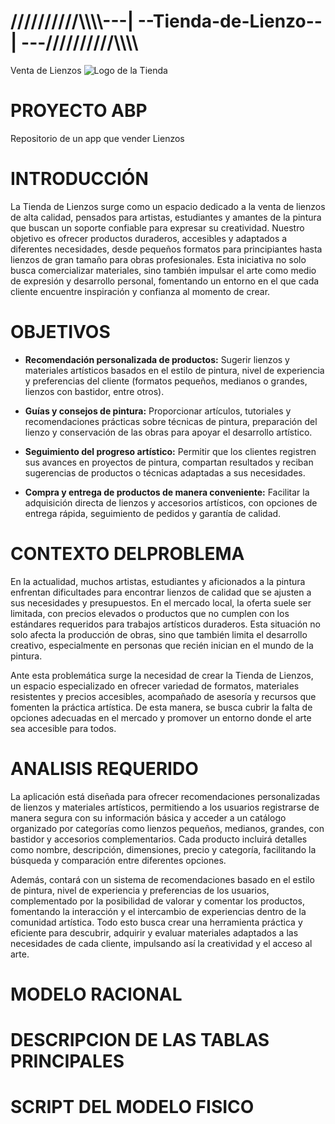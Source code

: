 # //////////\\\\\\\\---| --Tienda-de-Lienzo--| ---//////////\\\\\\\\
Venta de Lienzos
![Logo de la Tienda](https://lh3.googleusercontent.com/rd-gg-dl/AJfQ9KSiP6IGm0ZfpkXZcvq4jw312WIl1MiLod1zW7BJaj2601cPxGaqb9MzTuylW84OX8KeKuy4GWYx9gF-8C43fY9_PaAxvzrLos-bv8YWLeRiUQZLHze8CR2e5bJqzx7YD7bDNUjQ7cPhl9L3eaAVyLKjUgn96mvgSXOV9c2APAf1m7l6DCuPYFHiAGn9i0K4bB2vmsqG5Itn2eMBhf0hdiAtQtes-Dq32QFtKeed4LGYqhLANsacrgkm5UPGBfvixyDAPov7mu-BKRyO7rJv1EKeEtwoIr6A9OJDB-KmThAHFUhNlS3zyMvoCV4QWtCKiSCGvthnYywcs7GM5uvZPUrEHm0vLHES8VtI9R-znSANzULgWBm5fTMZbuJIvSErpQuqfYKv4Wy2oqOF3JZO8023kLgnJ26dCOfeQ5-fts6l74eDCXtP5Lr1rNhw5t9MgymuuyrYBUlHjhyB4D8_dVSuthTXRhYd1mrVfACVbwBOC0RFcIs9lvZImY9J3qwc7VOPn_G9U9U9iKsfHjCLoQPsAczuu79AxAbKd27lqBap1dpTNz-1JwDP8DlFmAuabKyd5g3OcXVgxEDKk3nxNFXEiTu1hbrNLej0PGLnxBZEOk96dHI1BupeqjN1XKbjq6odyOGVtn9z7whNJ61-5xrKO7y0rptq0WYS8n5D09OshyZUZ-Gl0SFpulsmrTmw8nNg6SqFt1kw8WLm89YRV2OyRs98wUJ-Ryzo9Kex0XjmJkj7vGrWfKfjgU5Hu6esjKfHUzi8dUE10h83u_EcuoD8q-fnYtiLLO2OzFHGJoL2DNRa0AxOizphO33L5ZRXSqGFiBMe0xpXrTUfvKv6k8zZHC8QafqmvT8e7PZYCTdG1xuJwcLYH9pIlG5eMWw89NB-OwIQgG2l2LwXG3Rti5ouYvjDjh-WN3vHjMzTbXZQzxpQDCOBln314LiCOGRKlJnhATceGYdhnAjjCQKYKkQ4MzxYlwQ5pRKJwLnUgfMNlbDIZ6IvdxZ_U6Na-kmt1XZjSgdKvNF001eShA6TKpR-CBZFvTNvKsdhFPq6FPh0B8fhjBfkJvBacGhac9ehiTaif_j-oAMwx9RUEKBpmQ56CsBAVk2Q-BCTcE61_DsPkP2PdXvAww=s1024)

# PROYECTO ABP       
Repositorio de un app que vender Lienzos
# INTRODUCCIÓN
La Tienda de Lienzos surge como un espacio dedicado a la venta de lienzos de alta calidad, pensados para artistas, estudiantes y amantes de la pintura que buscan un soporte confiable para expresar su creatividad. Nuestro objetivo es ofrecer productos duraderos, accesibles y adaptados a diferentes necesidades, desde pequeños formatos para principiantes hasta lienzos de gran tamaño para obras profesionales. Esta iniciativa no solo busca comercializar materiales, sino también impulsar el arte como medio de expresión y desarrollo personal, fomentando un entorno en el que cada cliente encuentre inspiración y confianza al momento de crear.

# OBJETIVOS   
* **Recomendación personalizada de productos:** Sugerir lienzos y materiales artísticos basados en el estilo de pintura, nivel de experiencia y preferencias del cliente (formatos pequeños, medianos o grandes, lienzos con bastidor, entre otros).

* **Guías y consejos de pintura:** Proporcionar artículos, tutoriales y recomendaciones prácticas sobre técnicas de pintura, preparación del lienzo y conservación de las obras para apoyar el desarrollo artístico.

* **Seguimiento del progreso artístico:** Permitir que los clientes registren sus avances en proyectos de pintura, compartan resultados y reciban sugerencias de productos o técnicas adaptadas a sus necesidades.

* **Compra y entrega de productos de manera conveniente:** Facilitar la adquisición directa de lienzos y accesorios artísticos, con opciones de entrega rápida, seguimiento de pedidos y garantía de calidad.

# CONTEXTO DELPROBLEMA
En la actualidad, muchos artistas, estudiantes y aficionados a la pintura enfrentan dificultades para encontrar lienzos de calidad que se ajusten a sus necesidades y presupuestos. En el mercado local, la oferta suele ser limitada, con precios elevados o productos que no cumplen con los estándares requeridos para trabajos artísticos duraderos. Esta situación no solo afecta la producción de obras, sino que también limita el desarrollo creativo, especialmente en personas que recién inician en el mundo de la pintura.

Ante esta problemática surge la necesidad de crear la Tienda de Lienzos, un espacio especializado en ofrecer variedad de formatos, materiales resistentes y precios accesibles, acompañado de asesoría y recursos que fomenten la práctica artística. De esta manera, se busca cubrir la falta de opciones adecuadas en el mercado y promover un entorno donde el arte sea accesible para todos.

# ANALISIS REQUERIDO
La aplicación está diseñada para ofrecer recomendaciones personalizadas de lienzos y materiales artísticos, permitiendo a los usuarios registrarse de manera segura con su información básica y acceder a un catálogo organizado por categorías como lienzos pequeños, medianos, grandes, con bastidor y accesorios complementarios. Cada producto incluirá detalles como nombre, descripción, dimensiones, precio y categoría, facilitando la búsqueda y comparación entre diferentes opciones.

Además, contará con un sistema de recomendaciones basado en el estilo de pintura, nivel de experiencia y preferencias de los usuarios, complementado por la posibilidad de valorar y comentar los productos, fomentando la interacción y el intercambio de experiencias dentro de la comunidad artística. Todo esto busca crear una herramienta práctica y eficiente para descubrir, adquirir y evaluar materiales adaptados a las necesidades de cada cliente, impulsando así la creatividad y el acceso al arte.

# MODELO RACIONAL
# DESCRIPCION DE LAS TABLAS PRINCIPALES
# SCRIPT DEL MODELO FISICO
